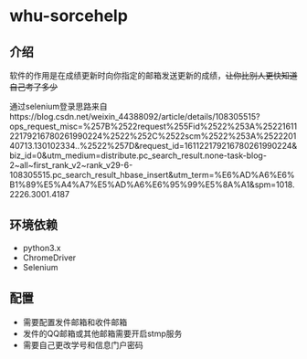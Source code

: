 # whu-sorcehelp
## 介绍
  软件的作用是在成绩更新时向你指定的邮箱发送更新的成绩，~~让你比别人更快知道自己考了多少~~
  
  
通过selenium登录思路来自https://blog.csdn.net/weixin_44388092/article/details/108305515?ops_request_misc=%257B%2522request%255Fid%2522%253A%2522161122179216780261990224%2522%252C%2522scm%2522%253A%252220140713.130102334..%2522%257D&request_id=161122179216780261990224&biz_id=0&utm_medium=distribute.pc_search_result.none-task-blog-2~all~first_rank_v2~rank_v29-6-108305515.pc_search_result_hbase_insert&utm_term=%E6%AD%A6%E6%B1%89%E5%A4%A7%E5%AD%A6%E6%95%99%E5%8A%A1&spm=1018.2226.3001.4187
## 环境依赖
 + python3.x
 + ChromeDriver
 + Selenium
## 配置

  + 需要配置发件邮箱和收件邮箱
  + 发件的QQ邮箱或其他邮箱需要开启stmp服务
  + 需要自己更改学号和信息门户密码
  
